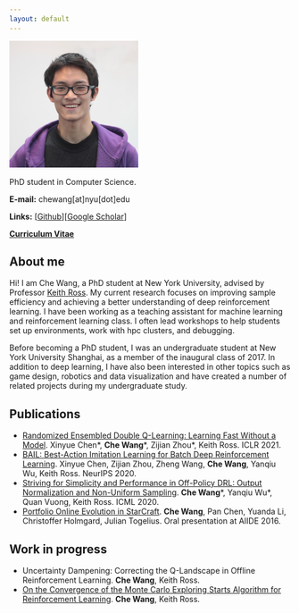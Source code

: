 ```yaml
---
layout: default
---
```


![CheWang](/other-figures/chewang-small.png)

PhD student in Computer Science.

**E-mail:** chewang[at]nyu[dot]edu

**Links:** [[Github](https://github.com/watchernyu)][[Google Scholar](https://scholar.google.com/citations?user=cx_Kg8MAAAAJ&hl=en)]

[**Curriculum Vitae**](https://drive.google.com/file/d/1fQcwenA6s-717j63SsdWwOqc97WYC4-T/view?usp=sharing)

## About me

Hi! I am Che Wang, a PhD student at New York University, advised by Professor [Keith Ross](https://sites.google.com/nyu.edu/keithross/). 
My current research focuses on improving sample efficiency and achieving a better understanding of deep reinforcement learning. I have been working as a teaching assistant for machine learning and reinforcement learning class. I often lead workshops to help students set up environments, work with hpc clusters, and debugging. 

Before becoming a PhD student, I was an undergraduate student at New York University Shanghai, as a member of the inaugural class of 2017. In addition to deep learning, I have also been interested in other topics such as game design, robotics and data visualization and have created a number of related projects during my undergraduate study. 

## Publications
* [Randomized Ensembled Double Q-Learning: Learning Fast Without a Model](https://arxiv.org/abs/2101.05982). Xinyue Chen*, **Che Wang***, Zijian Zhou*, Keith Ross. ICLR 2021. 
* [BAIL: Best-Action Imitation Learning for Batch Deep Reinforcement Learning](https://arxiv.org/abs/1910.12179). Xinyue Chen, Zijian Zhou, Zheng Wang, **Che Wang**, Yanqiu Wu, Keith Ross. NeurIPS 2020.
* [Striving for Simplicity and Performance in Off-Policy DRL: Output Normalization and Non-Uniform Sampling](https://arxiv.org/abs/1910.02208). **Che Wang***, Yanqiu Wu*, Quan Vuong, Keith Ross. ICML 2020.
* [Portfolio Online Evolution in StarCraft](https://ojs.aaai.org/index.php/AIIDE/article/view/12862/12709). **Che Wang**, Pan Chen, Yuanda Li, Christoffer Holmgard, Julian Togelius. Oral presentation at AIIDE 2016. 

## Work in progress
* Uncertainty Dampening: Correcting the Q-Landscape in Offline Reinforcement Learning. **Che Wang**, Keith Ross. 
* [On the Convergence of the Monte Carlo Exploring Starts Algorithm for Reinforcement Learning](https://arxiv.org/abs/2002.03585). **Che Wang**, Keith Ross. 

